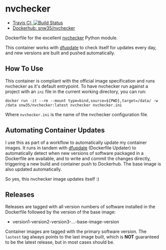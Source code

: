 # nvchecker

 * [Travis CI: ![Build Status](https://travis-ci.org/snw35/nvchecker.svg?branch=master)](https://travis-ci.org/snw35/nvchecker)
 * [Dockerhub: snw35/nvchecker](https://hub.docker.com/r/snw35/nvchecker)

Dockerfile for the excellent [nvchecker](https://github.com/lilydjwg/nvchecker) Python module.

This container works with [dfupdate](https://github.com/snw35/dfupdate) to check itself for updates every day, and new versions are built and pushed automatically.

## How To Use

This container is compliant with the official image specification and runs nvchecker as it's default entrypoint. To have nvchecker run against a project with an `ini` file in the current working directory, you can run:

`docker run -it --rm --mount type=bind,source=${PWD},target=/data/ -w /data snw35/nvchecker:latest nvchecker nvchecker.ini`

Where `nvchecker.ini` is the name of the nvchecker configuration file.

## Automating Container Updates

I use this as part of a workflow to automatically update my container images. It runs in tandem with [dfupdate](https://github.com/snw35/dfupdate) (Dockerfile Updater) to automatically detect when new versions of software packaged in a Dockerfile are available, and to write and commit the changes directly, triggering a new build and container push to Dockerhub. The base image is also updated automatically.

So yes, this nvchecker image updates itself :)

## Releases

Releases are tagged with all version numbers of software installed in the Dockerfile followed by the version of the base image:

 * version1-version2-version3-...-base-image-version

Container images are tagged with the primary software version. The `lastest` tag always points to the last image built, which is **NOT** guaranteed to be the latest release, but in most cases should be.
